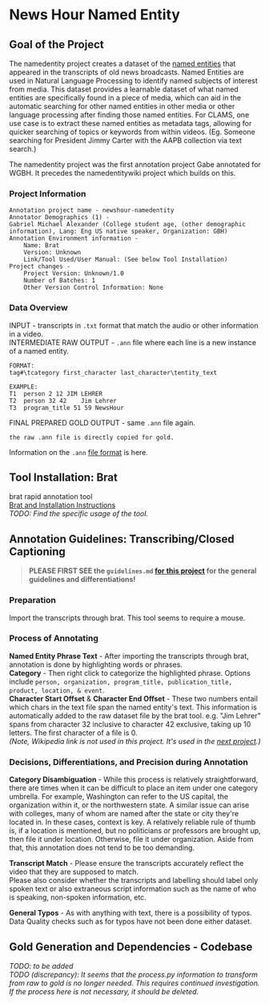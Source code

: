 # News Hour Named Entity

## Goal of the Project
The namedentity project creates a dataset of the [named entities](https://www.techtarget.com/searchbusinessanalytics/definition/named-entity#:~:text=In%20data%20mining%2C%20a%20named,phone%20numbers%2C%20companies%20and%20addresses.) 
that appeared in the transcripts of old news broadcasts. Named Entities are used in Natural Language Processing to identify named subjects of interest from media. 
This dataset provides a learnable dataset of what named entities  are specifically found in a piece of media, which can aid in the automatic searching for other named entities in other media or other language processing after finding those named entities.
For CLAMS, one use case is to extract these named entities as metadata tags, allowing for quicker searching of topics or keywords from within videos. (Eg. Someone searching for President Jimmy Carter with the AAPB collection via text search.)  
  
The namedentity project was the first annotation project Gabe annotated for WGBH. It precedes the namedentitywiki project which builds on this.  

### Project Information
```
Annotation project name - newshour-namedentity
Annotator Demographics (1) -  
Gabriel Michael Alexander (College student age, (other demographic information), Lang: Eng US native speaker, Organization: GBH)  
Annotation Environment information -    
    Name: Brat  
    Version: Unknown  
    Link/Tool Used/User Manual: (See below Tool Installation)  
Project changes -  
    Project Version: Unknown/1.0  
    Number of Batches: 1
    Other Version Control Information: None
```

### Data Overview
INPUT - transcripts in `.txt` format that match the audio or other information in a video.   
INTERMEDIATE RAW OUTPUT - `.ann` file where each line is a new instance of a named entity. 
```
FORMAT:
tag#\tcategory first_character last_character\tentity_text
```
```
EXAMPLE:
T1	person 2 12	JIM LEHRER
T2	person 32 42	Jim Lehrer
T3	program_title 51 59	NewsHour
```
FINAL PREPARED GOLD OUTPUT - same `.ann` file again.  
```
the raw .ann file is directly copied for gold.
```
Information on the `.ann` [file format](https://brat.nlplab.org/standoff.html) is here.  

## Tool Installation: Brat
brat rapid annotation tool    
[Brat and Installation Instructions](https://brat.nlplab.org/index.html)   
_TODO: Find the specific usage of the tool._  

## Annotation Guidelines: Transcribing/Closed Captioning
> **PLEASE FIRST SEE the `guidelines.md` [for this project](https://github.com/clamsproject/aapb-annotations/blob/main/newshour-namedentity/guidelines.md) for the general guidelines and differentiations!**
### Preparation
Import the transcripts through brat. This tool seems to require a mouse.  
### Process of Annotating
**Named Entity Phrase Text** - After importing the transcripts through brat, annotation is done by highlighting words or phrases.  
**Category** - Then right click to categorize the highlighted phrase. 
Options include `person, organization, program_title, publication_title, product, location, & event`.  
**Character Start Offset** & **Character End Offset** - These two numbers entail which chars in the text file span the named entity's text. 
This information is automatically added to the raw dataset file by the brat tool. 
e.g. "Jim Lehrer" spans from character 32 inclusive to character 42 exclusive, taking up 10 letters. The first character of a file is 0.    
_(Note, Wikipedia link is not used in this project. It's used in the [next project](https://github.com/clamsproject/aapb-annotations/tree/main/newshour-namedentity-wikipedialink).)_

### Decisions, Differentiations, and Precision during Annotation
**Category Disambiguation** - While this process is relatively straightforward, there are times when it can be difficult to place an item under one category umbrella. 
For example, Washington can refer to the US capital, the organization within it, or the northwestern state. 
A similar issue can arise with colleges, many of whom are named after the state or city they're located in. In these cases, context is key. 
A relatively reliable rule of thumb is, if a location is mentioned, but no politicians or professors are brought up, then file it under location. Otherwise, file it under organization. 
Aside from that, this annotation does not tend to be too demanding.  

**Transcript Match** - Please ensure the transcripts accurately reflect the video that they are supposed to match.  
Please also consider whether the transcripts and labelling should label only spoken text or also extraneous script information such as the name of who is speaking, non-spoken information, etc. 

**General Typos** - As with anything with text, there is a possibility of typos. Data Quality checks such as for typos have not been done either dataset.  

## Gold Generation and Dependencies - Codebase
_TODO: to be added_  
_TODO (discrepancy): It seems that the process.py information to transform from raw to gold is no longer needed. This requires continued investigation. If the process here is not necessary, it should be deleted._

